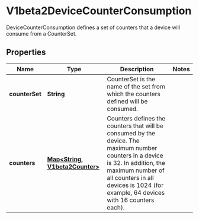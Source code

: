 

# V1beta2DeviceCounterConsumption

DeviceCounterConsumption defines a set of counters that a device will consume from a CounterSet.

## Properties

| Name | Type | Description | Notes |
|------------ | ------------- | ------------- | -------------|
|**counterSet** | **String** | CounterSet is the name of the set from which the counters defined will be consumed. |  |
|**counters** | [**Map&lt;String, V1beta2Counter&gt;**](V1beta2Counter.md) | Counters defines the counters that will be consumed by the device.  The maximum number counters in a device is 32. In addition, the maximum number of all counters in all devices is 1024 (for example, 64 devices with 16 counters each). |  |



